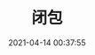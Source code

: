 ---
title: 闭包
date: 2021-04-14 00:37:55
permalink: /pages/eae49f/
categories:
  - 前端博文
  - javascript基础
  - 作用域
tags:
  -
---